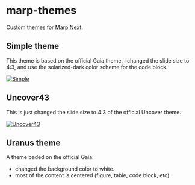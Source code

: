 # marp-themes

Custom themes for [Marp Next](https://github.com/marp-team/marp).


## Simple theme

This theme is based on the official Gaia theme. I changed the slide size to 4:3, 
and use the solarized-dark color scheme for the code block.

[![Simple](http://image.slidesharecdn.com/simple-190206070318/95/slide-1-1024.jpg)](https://www.slideshare.net/TatsuyaSakauchi/simple-marp-next-custom-theme)

## Uncover43

This is just changed the slide size to 4:3 of the official Uncover theme.

[![Uncover43](http://image.slidesharecdn.com/uncover43-190206071439/95/slide-1-1024.jpg)](https://www.slideshare.net/TatsuyaSakauchi/uncover43-marp-next-custom-theme)

## Uranus theme

A theme baded on the official Gaia:

- changed the background color to white.
- most of the content is centered (figure, table, code block, etc).
